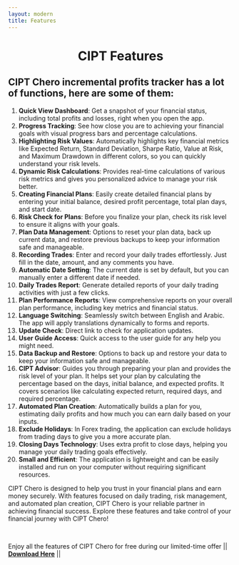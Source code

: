 ```yaml
---
layout: modern
title: Features
---
```


<div class="container">
    <h1 style="text-align: center;">CIPT Features</h1>
    <h2>CIPT Chero incremental profits tracker has a lot of functions, here are some of them:</h2>
    <ol>
        <li><strong>Quick View Dashboard</strong>: Get a snapshot of your financial status, including total profits and losses, right when you open the app.</li>
        <li><strong>Progress Tracking</strong>: See how close you are to achieving your financial goals with visual progress bars and percentage calculations.</li>
        <li><strong>Highlighting Risk Values</strong>: Automatically highlights key financial metrics like Expected Return, Standard Deviation, Sharpe Ratio, Value at Risk, and Maximum Drawdown in different colors, so you can quickly understand your risk levels.</li>
        <li><strong>Dynamic Risk Calculations</strong>: Provides real-time calculations of various risk metrics and gives you personalized advice to manage your risk better.</li>
        <li><strong>Creating Financial Plans</strong>: Easily create detailed financial plans by entering your initial balance, desired profit percentage, total plan days, and start date.</li>
        <li><strong>Risk Check for Plans</strong>: Before you finalize your plan, check its risk level to ensure it aligns with your goals.</li>
        <li><strong>Plan Data Management</strong>: Options to reset your plan data, back up current data, and restore previous backups to keep your information safe and manageable.</li>
        <li><strong>Recording Trades</strong>: Enter and record your daily trades effortlessly. Just fill in the date, amount, and any comments you have.</li>
        <li><strong>Automatic Date Setting</strong>: The current date is set by default, but you can manually enter a different date if needed.</li>
        <li><strong>Daily Trades Report</strong>: Generate detailed reports of your daily trading activities with just a few clicks.</li>
        <li><strong>Plan Performance Reports</strong>: View comprehensive reports on your overall plan performance, including key metrics and financial status.</li>
        <li><strong>Language Switching</strong>: Seamlessly switch between English and Arabic. The app will apply translations dynamically to forms and reports.</li>
        <li><strong>Update Check</strong>: Direct link to check for application updates.</li>
        <li><strong>User Guide Access</strong>: Quick access to the user guide for any help you might need.</li>
        <li><strong>Data Backup and Restore</strong>: Options to back up and restore your data to keep your information safe and manageable.</li>
        <li><strong>CIPT Advisor</strong>: Guides you through preparing your plan and provides the risk level of your plan. It helps set your plan by calculating the percentage based on the days, initial balance, and expected profits. It covers scenarios like calculating expected return, required days, and required percentage.</li>
        <li><strong>Automated Plan Creation</strong>: Automatically builds a plan for you, estimating daily profits and how much you can earn daily based on your inputs.</li>
        <li><strong>Exclude Holidays</strong>: In Forex trading, the application can exclude holidays from trading days to give you a more accurate plan.</li>
        <li><strong>Closing Days Technology</strong>: Uses extra profit to close days, helping you manage your daily trading goals effectively.</li>
        <li><strong>Small and Efficient</strong>: The application is lightweight and can be easily installed and run on your computer without requiring significant resources.</li>
    </ol>
    <p>CIPT Chero is designed to help you trust in your financial plans and earn money securely. With features focused on daily trading, risk management, and automated plan creation, CIPT Chero is your reliable partner in achieving financial success. Explore these features and take control of your financial journey with CIPT Chero!</p>
    <br />
 <p>Enjoy all the features of CIPT Chero for free during our limited-time offer || <strong><a title="Download CIPT" href="https://nawrashaswia.github.io/CIPT/download.html" target="_blank">Download Here</a></strong> ||</p>
</div>